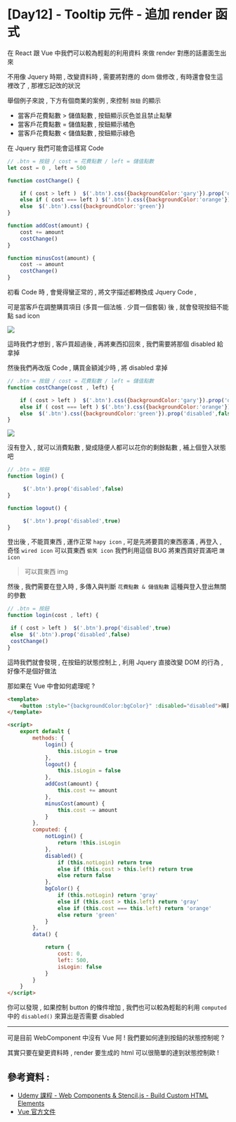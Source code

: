 # [Day12] - Tooltip 元件 - 追加 render 函式

在 React 跟 Vue 中我們可以較為輕鬆的利用資料 來做 render 對應的話畫面生出來

不用像 Jquery 時期 , 改變資料時 , 需要將對應的 dom 做修改 , 有時還會發生這裡改了 , 那裡忘記改的狀況

舉個例子來說 , 下方有個商業的案例 , 來控制 `按鈕` 的顯示

- 當客戶花費點數 > 儲值點數 , 按鈕顯示灰色並且禁止點擊 
- 當客戶花費點數 = 儲值點數 , 按鈕顯示橘色 
- 當客戶花費點數 < 儲值點數 , 按鈕顯示綠色 

在 Jquery 我們可能會這樣寫 Code 

```javascript
// .btn = 按鈕 / cost = 花費點數 / left = 儲值點數
let cost = 0 , left = 500

function costChange() {

    if ( cost > left )  $('.btn').css({backgroundColor:'gary'}).prop('disabled',true)
    else if ( cost === left ) $('.btn').css({backgroundColor:'orange'})
    else  $('.btn').css({backgroundColor:'green'})
}

function addCost(amount) {
    cost += amount
    costChange()
}

function minusCost(amount) {
    cost -= amount
    costChange()
}
```

初看 Code 時 , 會覺得蠻正常的 , 將文字描述都轉換成 Jquery Code ,

可是當客戶在調整購買項目 (多買一個法帳 . 少買一個套裝) 後 , 就會發現按鈕不能點 sad icon

![](https://i.imgur.com/MyW8oNV.gif)

這時我們才想到 , 客戶買超過後 , 再將東西扣回來 , 我們需要將那個 disabled 給拿掉

然後我們再改版 Code , 購買金額減少時 , 將 disabled 拿掉

```javascript
// .btn = 按鈕 / cost = 花費點數 / left = 儲值點數
function costChange(cost , left) {

    if ( cost > left )  $('.btn').css({backgroundColor:'gary'}).prop('disabled',true)
    else if ( cost === left ) $('.btn').css({backgroundColor:'orange'}).prop('disabled',false)
    else  $('.btn').css({backgroundColor:'green'}).prop('disabled',false)
}
```

![](https://i.imgur.com/sTrRtOx.gif)

沒有登入 , 就可以消費點數 , 變成隨便人都可以花你的剩餘點數 , 補上個登入狀態吧

```javascript
// .btn = 按鈕 
function login() {

     $('.btn').prop('disabled',false)
}

function logout() {

     $('.btn').prop('disabled',true)
}
```

登出後 , 不能買東西 , 運作正常 `hapy icon` ,
可是先將要買的東西塞滿 , 再登入 , 奇怪 `wired icon` 可以買東西 `偷笑 icon` 我們利用這個 BUG 將東西買好買滿吧 `讚 icon`

> 可以買東西 img

然後 , 我們需要在登入時 , 多傳入與判斷 `花費點數 & 儲值點數` 這種與登入登出無關的參數

```javascript
// .btn = 按鈕 
function login(cost , left) {

 if ( cost > left )  $('.btn').prop('disabled',true)
 else  $('.btn').prop('disabled',false)
 costChange()
}
```

這時我們就會發現 , 在按鈕的狀態控制上 , 利用 Jquery 直接改變 DOM 的行為 , 好像不是個好做法

那如果在 Vue 中會如何處理呢 ?

```html
<template>
    <button :style="{backgroundColor:bgColor}" :disabled="disabled">購買</button>
</template>

<script>
    export default {
        methods: {
            login() {
                this.isLogin = true
            },
            logout() {
                this.isLogin = false
            },
            addCost(amount) {
                this.cost += amount
            },
            minusCost(amount) {
                this.cost -= amount
            }
        },
        computed: {
            notLogin() {
                return !this.isLogin
            },
            disabled() {
                if (this.notLogin) return true
                else if (this.cost > this.left) return true
                else return false
            },
            bgColor() {
                if (this.notLogin) return 'gray'
                else if (this.cost > this.left) return 'gray'
                else if (this.cost === this.left) return 'orange'
                else return 'green'
            }
        },
        data() {

            return {
                cost: 0,
                left: 500, 
                isLogin: false
            }
        }
    }
</script>
```

你可以發現 , 如果控制 button 的條件增加 , 我們也可以較為輕鬆的利用 `computed` 中的 `disabled()` 來算出是否需要 disabled

-----

可是目前 WebComponent 中沒有 Vue 阿 ! 我們要如何達到按鈕的狀態控制呢 ?

其實只要在變更資料時 , render 要生成的 html 可以很簡單的達到狀態控制歐 !



## 參考資料 :

- [Udemy 課程 - Web Components & Stencil.js - Build Custom HTML Elements](https://www.udemy.com/course/web-components-stenciljs-build-custom-html-elements/)
- [Vue 官方文件](https://v3.vuejs.org/guide/introduction.html)
